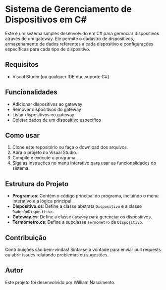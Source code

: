 # Sistema de Gerenciamento de Dispositivos em C#

Este é um sistema simples desenvolvido em C# para gerenciar dispositivos através de um gateway. Ele permite o cadastro de dispositivos, armazenamento de dados referentes a cada dispositivo e configurações específicas para cada tipo de dispositivo.

## Requisitos

- Visual Studio (ou qualquer IDE que suporte C#)

## Funcionalidades

- Adicionar dispositivos ao gateway
- Remover dispositivos do gateway
- Listar dispositivos no gateway
- Coletar dados de um dispositivo específico

## Como usar

1. Clone este repositório ou faça o download dos arquivos.
2. Abra o projeto no Visual Studio.
3. Compile e execute o programa.
4. Siga as instruções no menu interativo para usar as funcionalidades do sistema.

## Estrutura do Projeto

- **Program.cs**: Contém o código principal do programa, incluindo o menu interativo e a lógica principal.
- **Dispositivo.cs**: Define a classe abstrata `Dispositivo` e a classe `DadosDoDispositivo`.
- **Gateway.cs**: Define a classe `Gateway` para gerenciar os dispositivos.
- **Termometro.cs**: Define a subclasse `Termometro` de `Dispositivo`.

## Contribuição

Contribuições são bem-vindas! Sinta-se à vontade para enviar pull requests ou abrir issues relatando problemas ou sugestões.

## Autor

Este projeto foi desenvolvido por William Nascimento.
